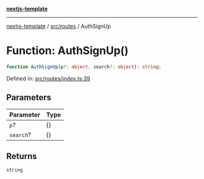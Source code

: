 [**nextjs-template**](README.md)

---

[nextjs-template](README.md) / [src/routes](src.routes.md) / AuthSignUp

# Function: AuthSignUp()

```ts
function AuthSignUp(p?: object, search?: object): string;
```

Defined in: [src/routes/index.ts:39](https://github.com/Its-Satyajit/nextjs-template/blob/c8d81b09293d759cbf04e9bc7e542cc7d90740e6/src/routes/index.ts#L39)

## Parameters

| Parameter | Type |
| --------- | ---- |
| `p`?      | \{\} |
| `search`? | \{\} |

## Returns

`string`
